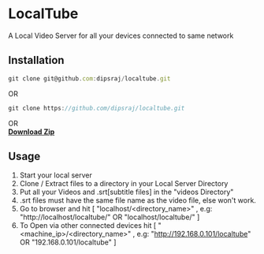 # LocalTube
A Local Video Server for all your devices connected to same network

## Installation
```javascript
git clone git@github.com:dipsraj/localtube.git
```
OR
```javascript
git clone https://github.com/dipsraj/localtube.git
```
OR <br/>
[**Download Zip**](https://github.com/dipsraj/localtube/archive/master.zip "Download Zip and Extract") 

## Usage
1. Start your local server
2. Clone / Extract files to a directory in your Local Server Directory
3. Put all your Videos and .srt[subtitle files] in the "videos Directory"
4. .srt files must have the same file name as the video file, else won't work.
5. Go to browser and hit [ "localhost/<directory_name>" , e.g: "http://localhost/localtube/" OR "localhost/localtube/" ]
6. To Open via other connected devices hit [ "<machine_ip>/<directory_name>" , e.g: "http://192.168.0.101/localtube" OR "192.168.0.101/localtube" ]
